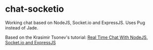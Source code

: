 # chat-socketio
Working chat based on NodeJS, Socket.io and ExpressJS. Uses Pug instead of Jade.

Based on the Krasimir Tsonev's tutorial: [Real Time Chat With NodeJS, Socket.io and ExpressJS](http://code.tutsplus.com/tutorials/real-time-chat-with-nodejs-socketio-and-expressjs--net-31708)
